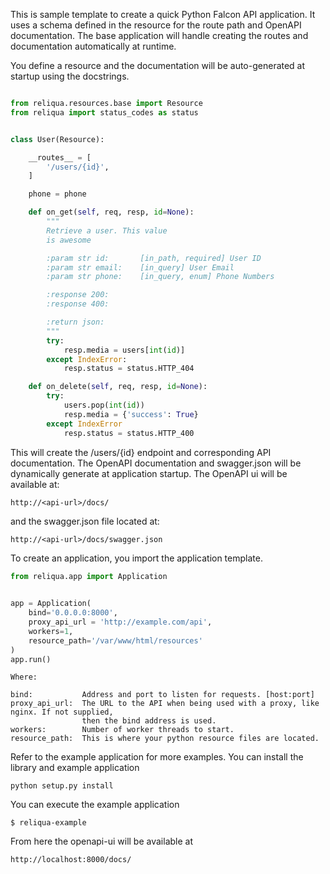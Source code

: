 This is sample template to create a quick Python Falcon API application. It uses a schema defined in the resource for the route path and OpenAPI documentation. The base application will handle creating the routes and documentation automatically at runtime.

You define a resource and the documentation will be auto-generated at startup using the docstrings.

```python

from reliqua.resources.base import Resource
from reliqua import status_codes as status


class User(Resource):

    __routes__ = [
        '/users/{id}',
    ]

    phone = phone

    def on_get(self, req, resp, id=None):
        """
        Retrieve a user. This value
        is awesome

        :param str id:       [in_path, required] User ID
        :param str email:    [in_query] User Email
        :param str phone:    [in_query, enum] Phone Numbers

        :response 200:
        :response 400:

        :return json:
        """
        try:
            resp.media = users[int(id)]
        except IndexError:
            resp.status = status.HTTP_404

    def on_delete(self, req, resp, id=None):
        try:
            users.pop(int(id))
            resp.media = {'success': True}
        except IndexError
            resp.status = status.HTTP_400
```

This will create the /users/{id} endpoint and corresponding API documentation. The OpenAPI documentation and swagger.json will be dynamically generate at application startup. The OpenAPI ui will be available at:

```
http://<api-url>/docs/
```

and the swagger.json file located at:

```
http://<api-url>/docs/swagger.json
```

To create an application, you import the application template.

```python
from reliqua.app import Application

    
app = Application(
    bind='0.0.0.0:8000',
    proxy_api_url = 'http://example.com/api',
    workers=1,
    resource_path='/var/www/html/resources'
)
app.run()
```

```
Where:

bind:           Address and port to listen for requests. [host:port]
proxy_api_url:  The URL to the API when being used with a proxy, like nginx. If not supplied,
                then the bind address is used.
workers:        Number of worker threads to start.
resource_path:  This is where your python resource files are located.
```

Refer to the example application for more examples. You can install the library and example application

```
python setup.py install
```

You can execute the example application

```
$ reliqua-example 
```

From here the openapi-ui will be available at

````
http://localhost:8000/docs/
````
